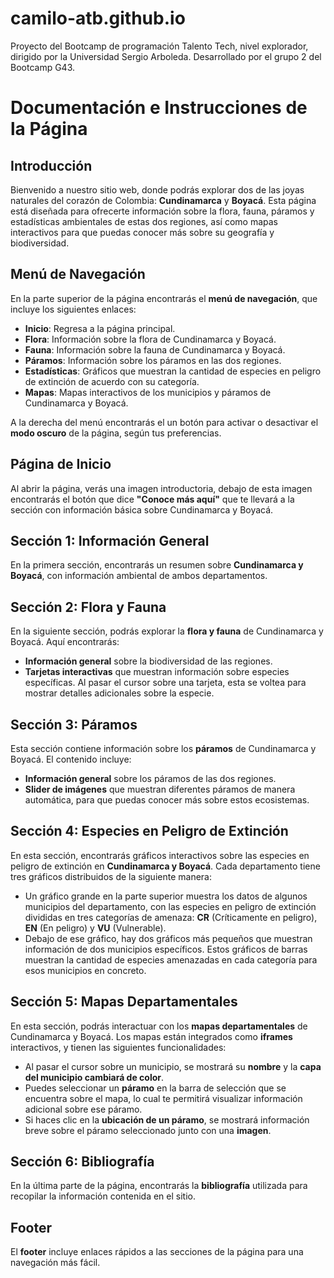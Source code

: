 # camilo-atb.github.io
Proyecto del Bootcamp de programación Talento Tech, nivel explorador, dirigido por la Universidad Sergio Arboleda. Desarrollado por el grupo 2 del Bootcamp G43.

# Documentación e Instrucciones de la Página

## Introducción
Bienvenido a nuestro sitio web, donde podrás explorar dos de las joyas naturales del corazón de Colombia: **Cundinamarca** y **Boyacá**. Esta página está diseñada para ofrecerte información sobre la flora, fauna, páramos y estadísticas ambientales de estas dos regiones, así como mapas interactivos para que puedas conocer más sobre su geografía y biodiversidad.

## Menú de Navegación
En la parte superior de la página encontrarás el **menú de navegación**, que incluye los siguientes enlaces:

- **Inicio**: Regresa a la página principal.
- **Flora**: Información sobre la flora de Cundinamarca y Boyacá.
- **Fauna**: Información sobre la fauna de Cundinamarca y Boyacá.
- **Páramos**: Información sobre los páramos en las dos regiones.
- **Estadísticas**: Gráficos que muestran la cantidad de especies en peligro de extinción de acuerdo con su categoría.
- **Mapas**: Mapas interactivos de los municipios y páramos de Cundinamarca y Boyacá.

A la derecha del menú encontrarás el un botón para activar o desactivar el **modo oscuro** de la página, según tus preferencias.

## Página de Inicio
Al abrir la página, verás una imagen introductoria, debajo de esta imagen encontrarás el botón que dice **"Conoce más aquí"** que te llevará a la sección con información básica sobre Cundinamarca y Boyacá.

## Sección 1: Información General
En la primera sección, encontrarás un resumen sobre **Cundinamarca y Boyacá**, con información ambiental de ambos departamentos.

## Sección 2: Flora y Fauna
En la siguiente sección, podrás explorar la **flora y fauna** de Cundinamarca y Boyacá. Aquí encontrarás:

- **Información general** sobre la biodiversidad de las regiones.
- **Tarjetas interactivas** que muestran información sobre especies específicas. Al pasar el cursor sobre una tarjeta, esta se voltea para mostrar detalles adicionales sobre la especie.

## Sección 3: Páramos
Esta sección contiene información sobre los **páramos** de Cundinamarca y Boyacá. El contenido incluye:

- **Información general** sobre los páramos de las dos regiones.
- **Slider de imágenes** que muestran diferentes páramos de manera automática, para que puedas conocer más sobre estos ecosistemas.

## Sección 4: Especies en Peligro de Extinción
En esta sección, encontrarás gráficos interactivos sobre las especies en peligro de extinción en **Cundinamarca y Boyacá**. Cada departamento tiene tres gráficos distribuidos de la siguiente manera:

- Un gráfico grande en la parte superior muestra los datos de algunos municipios del departamento, con las especies en peligro de extinción divididas en tres categorías de amenaza: **CR** (Críticamente en peligro), **EN** (En peligro) y **VU** (Vulnerable).
- Debajo de ese gráfico, hay dos gráficos más pequeños que muestran información de dos municipios específicos. Estos gráficos de barras muestran la cantidad de especies amenazadas en cada categoría para esos municipios en concreto.

## Sección 5: Mapas Departamentales
En esta sección, podrás interactuar con los **mapas departamentales** de Cundinamarca y Boyacá. Los mapas están integrados como **iframes** interactivos, y tienen las siguientes funcionalidades:

- Al pasar el cursor sobre un municipio, se mostrará su **nombre** y la **capa del municipio cambiará de color**.
- Puedes seleccionar un **páramo** en la barra de selección que se encuentra sobre el mapa, lo cual te permitirá visualizar información adicional sobre ese páramo.
- Si haces clic en la **ubicación de un páramo**, se mostrará información breve sobre el páramo seleccionado junto con una **imagen**.

## Sección 6: Bibliografía 
En la última parte de la página, encontrarás la **bibliografía** utilizada para recopilar la información contenida en el sitio. 
## Footer
El **footer** incluye enlaces rápidos a las secciones de la página para una navegación más fácil.



